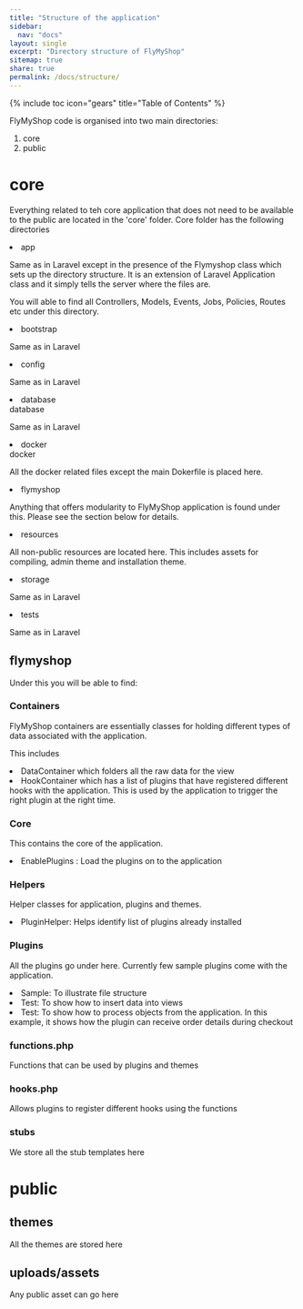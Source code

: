 ```yaml
---
title: "Structure of the application"
sidebar:
  nav: "docs"
layout: single
excerpt: "Directory structure of FlyMyShop"
sitemap: true
share: true
permalink: /docs/structure/
---
```


{% include toc icon="gears" title="Table of Contents" %}


FlyMyShop code is organised into two main directories:

1. core
2. public

# core
Everything related to teh core application that does not need to be available to the public
are located in the 'core' folder. Core folder has the following directories

<li>app</li>

Same as in Laravel except in the presence of the Flymyshop class which sets up the directory structure.
It is an extension of Laravel Application class and it simply tells the server where the files are.

You will able to find all Controllers, Models, Events, Jobs, Policies, Routes etc under this directory.

<li>bootstrap</li>

Same as in Laravel

<li>config</li>

Same as in Laravel

<li>database</li>database

Same as in Laravel

<li>docker</li> docker

All the docker related files except the main Dokerfile is placed here.

<li>flymyshop</li>

Anything that offers modularity to FlyMyShop application is found under this. Please see the section below for details.

<li>resources</li>

All non-public resources are located here. This includes assets for compiling, admin theme and installation theme.


<li>storage</li>

Same as in Laravel


<li>tests</li>


Same as in Laravel


## flymyshop

Under this you will be able to find:

### Containers

FlyMyShop containers are essentially classes for holding different types of data associated with the application.

This includes

<li>DataContainer which folders all the raw data for the view</li>
<li>HookContainer which has a list of plugins that have registered different hooks with the application. This is used by the application to trigger the right plugin at the right time. </li>

### Core

This contains the core of the application.

<li>EnablePlugins : Load the plugins on to the application</li>


### Helpers

Helper classes for application, plugins and themes.

<li>PluginHelper: Helps identify list of plugins already installed</li>

### Plugins

All the plugins go under here. Currently few sample plugins come with the application.

<li>Sample: To illustrate file structure</li>
<li>Test: To show how to insert data into views</li>
<li>Test: To show how to process objects from the application. In this example, it shows how the plugin can receive order details during checkout</li>

### functions.php

Functions that can be used by plugins and themes

### hooks.php

Allows plugins to register different hooks using the functions


### stubs

We store all the stub templates here

# public

## themes

All the themes are stored here

## uploads/assets

Any public asset can go here